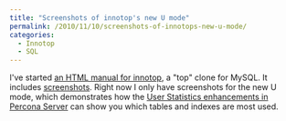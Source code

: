 ```yaml
---
title: "Screenshots of innotop's new U mode"
permalink: /2010/11/10/screenshots-of-innotops-new-u-mode/
categories:
  - Innotop
  - SQL
---
```

I've started [an HTML manual for innotop][1], a "top" clone for MySQL. It includes [screenshots][2]. Right now I only have screenshots for the new U mode, which demonstrates how the [User Statistics enhancements in Percona Server][3] can show you which tables and indexes are most used.

 [1]: http://innotop.googlecode.com/svn/html/index.html
 [2]: http://innotop.googlecode.com/svn/html/screenshots.html
 [3]: http://www.percona.com/docs/wiki/percona-server:features:userstatv2
